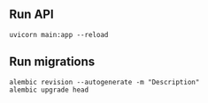## Run API

```
uvicorn main:app --reload
```

## Run migrations

```
alembic revision --autogenerate -m "Description"
alembic upgrade head
```
